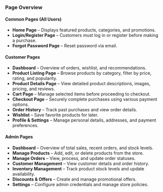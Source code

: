 ### **Page Overview**

#### **Common Pages (All Users)**

- **Home Page** – Displays featured products, categories, and promotions.
- **Login/Register Page** – Customers must log in or register before making a purchase.
- **Forgot Password Page** – Reset password via email.

#### **Customer Pages**

- **Dashboard** – Overview of orders, wishlist, and recommendations.
- **Product Listing Page** – Browse products by category, filter by price, rating, and popularity.
- **Product Details Page** – View detailed product descriptions, images, pricing, and reviews.
- **Cart Page** – Manage selected items before proceeding to checkout.
- **Checkout Page** – Securely complete purchases using various payment options.
- **Order History** – Track past purchases and view order details.
- **Wishlist** – Save favorite products for later.
- **Profile & Settings** – Manage personal details, addresses, and payment preferences.

#### **Admin Pages**

- **Dashboard** – Overview of total sales, recent orders, and stock levels.
- **Manage Products** – Add, edit, or delete products from the store.
- **Manage Orders** – View, process, and update order statuses.
- **Customer Management** – View customer details and order history.
- **Inventory Management** – Track product stock levels and update availability.
- **Discounts & Offers** – Create and manage promotional offers.
- **Settings** – Configure admin credentials and manage store policies.
